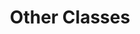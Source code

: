 ---
parent: Classes
grand_parent: Browse Testlink Model
title: Other Classes
has_children: true
nav_order: 4
layout: default
---